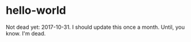 # hello-world
Not dead yet: 2017-10-31.
I should update this once a month.
Until, you know.
I'm dead.
